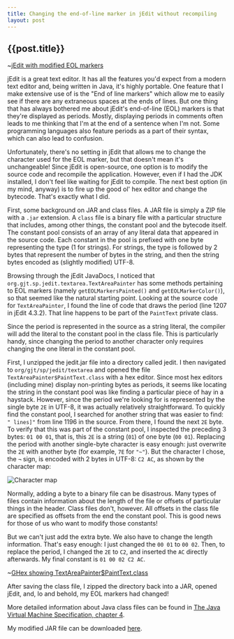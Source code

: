 ```yaml
---
title: Changing the end-of-line marker in jEdit without recompiling
layout: post
---
```


## {{post.title}}

~[jEdit with modified EOL markers](../../../images/jedit.png "jEdit")

jEdit is a great text editor. It has all the features you'd expect from a
modern text editor and, being written in Java, it's highly portable. One
feature that I make extensive use of is the "End of line markers" which allow
me to easily see if there are any extraneous spaces at the ends of lines.
But one thing that has always bothered me about jEdit's end-of-line (EOL)
markers is that they're displayed as periods. Mostly, displaying periods in
comments often leads to me thinking that I'm at the end of a sentence when I'm
not. Some programming languages also feature periods as a part of their
syntax, which can also lead to confusion.

Unfortunately, there's no setting in jEdit that allows me to change the
character used for the EOL marker, but that doesn't mean it's unchangeable!
Since jEdit is open-source, one option is to modify the source code and
recompile the application. However, even if I had the JDK installed, I don't
feel like waiting for jEdit to compile. The next best option (in my mind,
anyway) is to fire up the good ol' hex editor and change the bytecode. That's
exactly what I did.

First, some background on JAR and class files. A JAR file is simply a ZIP file
with a `.jar` extension. A `class` file is a binary file with a particular
structure that includes, among other things, the constant pool and the
bytecode itself. The constant pool consists of an array of any literal data
that appeared in the source code. Each constant in the pool is prefixed with
one byte representing the type (1 for strings). For strings, the type is
followed by 2 bytes that represent the number of bytes in the string, and then
the string bytes encoded as (slightly modified) UTF-8.

Browsing through the jEdit JavaDocs, I noticed that
`org.gjt.sp.jedit.textarea.TextAreaPainter` has some methods pertaining to EOL
markers (namely `getEOLMarkersPainted()` and `getEOLMarkerColor()`), so that
seemed like the natural starting point. Looking at the source code for
`TextAreaPainter`, I found the line of code that draws the period (line 1207 in
jEdit 4.3.2). That line happens to be part of the `PaintText` private class.

Since the period is represented in the source as a string literal,
the compiler will add the literal to the constant pool in the class file. This
is particularly handy, since changing the period to another character only
requires changing the one literal in the constant pool.

First, I unzipped the jedit.jar file into a directory called jedit. I then
navigated to `org/gjt/sp/jedit/textarea` and opened the file
`TextAreaPainter$PaintText.class` with a hex editor. Since most hex editors
(including mine) display non-printing bytes as periods, it seems like 
locating the string in the constant pool was like finding a particular piece of
hay in a haystack. However, since the period we're looking for is represented
by the single byte `2E` in UTF-8, it was actually relatively straightforward.
To quickly find the constant pool, I searched for another string that was
easier to find: `" lines]"` from line 1196 in the source. From there, I found the
next `2E` byte. To verify that this was part of the constant pool, I inspected
the preceding 3 bytes: `01 00 01`, that is, this `2E` is a string (`01`) of one byte
(`00 01`). Replacing the period with another single-byte character is easy
enough: just overwrite the `2E` with another byte (for example, `7E` for `"~"`). But
the character I chose, the `¬` sign, is encoded with 2 bytes in UTF-8: `C2 AC`,
as shown by the character map:

![Character map](../../../images/charmap.png "Character map")

Normally, adding a byte to a binary file can be disastrous. Many types of files
contain information about the length of the file or offsets of particular
things in the header. Class files don't, however. All offsets in the class file
are specified as offsets from the end the constant pool. This is good news for
those of us who want to modify those constants!

But we can't just add the extra byte. We also have to change the length
information. That's easy enough: I just changed the `00 01` to `00 02`. Then, to
replace the period, I changed the `2E` to `C2`, and inserted the `AC` directly
afterwards. My final constant is `01 00 02 C2 AC`.

~[GHex showing TextAreaPainter$PaintText.class](../../../images/ghex.png "GHex")

After saving the class file, I zipped the directory back into a JAR, opened
jEdit, and, lo and behold, my EOL markers had changed!

More detailed information about Java class files can be found in
[The Java Virtual Machine Specification, chapter 4](http://java.sun.com/docs/books/jvms/second_edition/html/ClassFile.doc.html "JVM Spec chapter 4").

My modified JAR file can be downloaded [here](../../../download/jedit.jar "jedit.jar").
